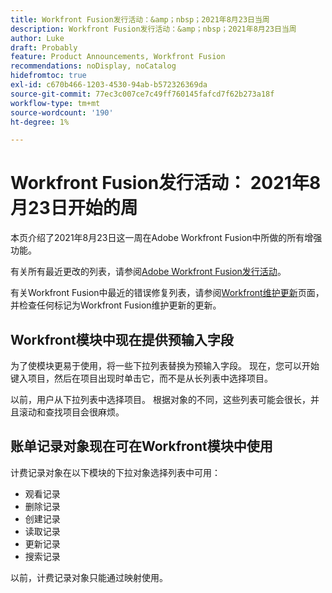 ```yaml
---
title: Workfront Fusion发行活动：&amp；nbsp；2021年8月23日当周
description: Workfront Fusion发行活动：&amp；nbsp；2021年8月23日当周
author: Luke
draft: Probably
feature: Product Announcements, Workfront Fusion
recommendations: noDisplay, noCatalog
hidefromtoc: true
exl-id: c670b466-1203-4530-94ab-b572326369da
source-git-commit: 77ec3c007ce7c49ff760145fafcd7f62b273a18f
workflow-type: tm+mt
source-wordcount: '190'
ht-degree: 1%

---
```


# Workfront Fusion发行活动： 2021年8月23日开始的周

本页介绍了2021年8月23日这一周在Adobe Workfront Fusion中所做的所有增强功能。

有关所有最近更改的列表，请参阅[Adobe Workfront Fusion发行活动](/help/workfront-fusion/fusion-product-releases/fusion-release-activity.md)。

有关Workfront Fusion中最近的错误修复列表，请参阅[Workfront维护更新](https://experienceleague.adobe.com/docs/workfront-known-issues/releases/current-updates.html)页面，并检查任何标记为Workfront Fusion维护更新的更新。

## Workfront模块中现在提供预输入字段

为了使模块更易于使用，将一些下拉列表替换为预输入字段。 现在，您可以开始键入项目，然后在项目出现时单击它，而不是从长列表中选择项目。

以前，用户从下拉列表中选择项目。 根据对象的不同，这些列表可能会很长，并且滚动和查找项目会很麻烦。

## 账单记录对象现在可在Workfront模块中使用

计费记录对象在以下模块的下拉对象选择列表中可用：

* 观看记录
* 删除记录
* 创建记录
* 读取记录
* 更新记录
* 搜索记录

以前，计费记录对象只能通过映射使用。
